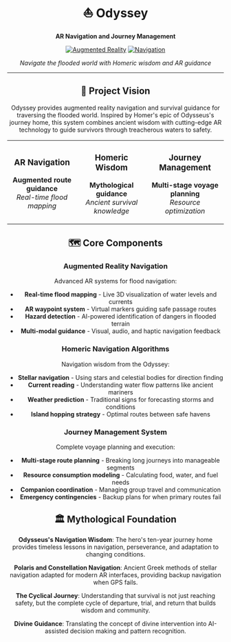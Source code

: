 <div align="center">

# ⛵ Odyssey

**AR Navigation and Journey Management**

[![Augmented Reality](https://img.shields.io/badge/Augmented_Reality-FF6B6B?style=for-the-badge&logo=unity&logoColor=white)]()
[![Navigation](https://img.shields.io/badge/Navigation-4ECDC4?style=for-the-badge&logo=compass&logoColor=white)]()

*Navigate the flooded world with Homeric wisdom and AR guidance*

</div>

---

<div align="center">

## 🌊 Project Vision

Odyssey provides augmented reality navigation and survival guidance for traversing the flooded world. Inspired by Homer's epic of Odysseus's journey home, this system combines ancient wisdom with cutting-edge AR technology to guide survivors through treacherous waters to safety.

</div>

<table align="center">
<tr>
<td align="center">

### AR Navigation
**Augmented route guidance**  
*Real-time flood mapping*

</td>
<td align="center">

### Homeric Wisdom
**Mythological guidance**  
*Ancient survival knowledge*

</td>
<td align="center">

### Journey Management
**Multi-stage voyage planning**  
*Resource optimization*

</td>
</tr>
</table>

<div align="center">

## 🗺️ Core Components

### Augmented Reality Navigation
Advanced AR systems for flood navigation:
- **Real-time flood mapping** - Live 3D visualization of water levels and currents
- **AR waypoint system** - Virtual markers guiding safe passage routes
- **Hazard detection** - AI-powered identification of dangers in flooded terrain
- **Multi-modal guidance** - Visual, audio, and haptic navigation feedback

### Homeric Navigation Algorithms
Navigation wisdom from the Odyssey:
- **Stellar navigation** - Using stars and celestial bodies for direction finding
- **Current reading** - Understanding water flow patterns like ancient mariners
- **Weather prediction** - Traditional signs for forecasting storms and conditions
- **Island hopping strategy** - Optimal routes between safe havens

### Journey Management System
Complete voyage planning and execution:
- **Multi-stage route planning** - Breaking long journeys into manageable segments
- **Resource consumption modeling** - Calculating food, water, and fuel needs
- **Companion coordination** - Managing group travel and communication
- **Emergency contingencies** - Backup plans for when primary routes fail

## 🏛️ Mythological Foundation

**Odysseus's Navigation Wisdom**: The hero's ten-year journey home provides timeless lessons in navigation, perseverance, and adaptation to changing conditions.

**Polaris and Constellation Navigation**: Ancient Greek methods of stellar navigation adapted for modern AR interfaces, providing backup navigation when GPS fails.

**The Cyclical Journey**: Understanding that survival is not just reaching safety, but the complete cycle of departure, trial, and return that builds wisdom and community.

**Divine Guidance**: Translating the concept of divine intervention into AI-assisted decision making and pattern recognition.

</div>


